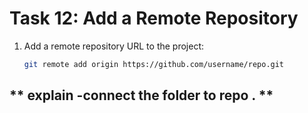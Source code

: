 # **Task 12: Add a Remote Repository**
1. Add a remote repository URL to the project:  
   ```bash
   git remote add origin https://github.com/username/repo.git
   ```


 ##  ** explain -connect the folder to repo . **